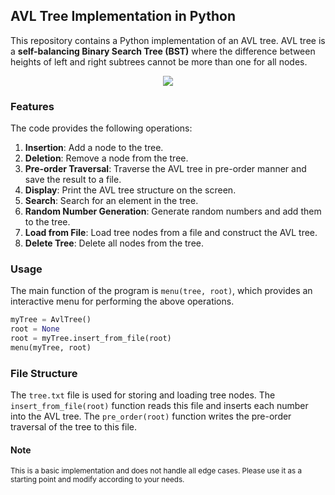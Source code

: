 ## AVL Tree Implementation in Python

This repository contains a Python implementation of an AVL tree. AVL tree is a **self-balancing Binary Search Tree (BST)** where the difference between heights of left and right subtrees cannot be more than one for all nodes.
<p align="center">
  <img src="https://github.com/NacomiTagiera/Python-AVL-Tree/assets/106376178/0f13423b-ff57-437c-95b7-e9f59b22d43e" />
</p>

### Features

The code provides the following operations:
1. **Insertion**: Add a node to the tree.
2. **Deletion**: Remove a node from the tree.
3. **Pre-order Traversal**: Traverse the AVL tree in pre-order manner and save the result to a file.
4. **Display**: Print the AVL tree structure on the screen.
5. **Search**: Search for an element in the tree.
6. **Random Number Generation**: Generate random numbers and add them to the tree.
7. **Load from File**: Load tree nodes from a file and construct the AVL tree.
8. **Delete Tree**: Delete all nodes from the tree.

### Usage

The main function of the program is `menu(tree, root)`, which provides an interactive menu for performing the above operations.

```python
myTree = AvlTree()
root = None
root = myTree.insert_from_file(root)
menu(myTree, root)
```

### File Structure

The `tree.txt` file is used for storing and loading tree nodes. The `insert_from_file(root)` function reads this file and inserts each number into the AVL tree. The `pre_order(root)` function writes the pre-order traversal of the tree to this file.

#### Note

<small>This is a basic implementation and does not handle all edge cases. Please use it as a starting point and modify according to your needs.</small>
